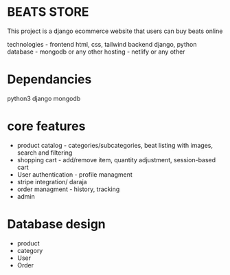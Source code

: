 BEATS STORE
===============
This project is a django ecommerce website that users can buy beats online

technologies - frontend html, css, tailwind
        backend django, python
        database - mongodb or any other
hosting - netlify or any other

Dependancies
=================
python3
django
mongodb

core features
===============
- product catalog - categories/subcategories, beat listing with images, search and filtering
- shopping cart - add/remove item, quantity adjustment, session-based cart
- User authentication - profile managment
- stripe integration/ daraja
- order managment - history, tracking
- admin

Database design
================
- product
- category
- User
- Order 

